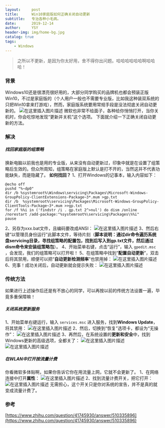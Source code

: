 ```yaml
---
layout:     post
title:      Win10家庭版如何正确关闭自动更新
subtitle:   专治各种小毛病。
date:       2019-12-14
author:     YSY
header-img: img/home-bg.jpg
catalog: true
tags:
    - Windows
---
```


> 之所以不更新，是因为你太好用，舍不得你出问题。哈哈哈哈哈哈啊哈哈哈！

### 背景
Windows10还是很漂亮很好用的，大部分同学购买的品牌机也都会预装正版Win10，不过是家庭版的（个人用户一般也不需要专业版，比如我这种装双系统的只把Win10拿来打游戏），然而，家庭版系统要用常规手段是没法彻底关闭自动更新的。
![在这里插入图片描述](https://imgconvert.csdnimg.cn/aHR0cHM6Ly90aW1nc2EuYmFpZHUuY29tL3RpbWc_aW1hZ2UmcXVhbGl0eT04MCZzaXplPWI5OTk5XzEwMDAwJnNlYz0xNTc2MzM0NzM1ODAxJmRpPTdhNTA2OWZiZGEyZWIzZjE0YzZkZGZlY2QxZDVkNzliJmltZ3R5cGU9MCZzcmM9aHR0cDovL3d3dy5wYy1mbHkuY29tL3VwbG9hZHMvYWxsaW1nLzE2MDYwNy8wWjMxMU0wM18xLmpwZw?x-oss-process=image/format,png)
微软也非常不给面子，各种给你悄悄打开，当你关机时，你会吃惊地发现“更新并关机”这个选项。
下面就介绍一下正确关闭自动更新的方法。

### 解决
##### 找回家庭版的组策略
换新电脑以前我也是用的专业版，从来没有自动更新过，印象中就是在设置了组策略后生效的。但众所周知，组策略在家庭版上默认是打不开的，当然这并不代表功能缺失，而是隐藏了。
**如何找回？**
1、打开Windows的记事本，输入内容如下：

```
@echo off
pushd "%~dp0"
dir /b %systemroot%\Windows\servicing\Packages\Microsoft-Windows-GroupPolicy-ClientExtensions-Package~3*.mum >gp.txt
dir /b  %systemroot%\servicing\Packages\Microsoft-Windows-GroupPolicy-ClientTools-Package~3*.mum >>gp.txt
for /f %%i in ('findstr /i . gp.txt 2^>nul') do dism /online /norestart /add-package:"%systemroot%\servicing\Packages\%%i"
pause
```
2、另存为xxx.bat文件，且编码要改成ANSI：
![在这里插入图片描述](https://imgconvert.csdnimg.cn/20191214200221376.png)
3、然后右键“以管理员身份运行”此脚本文件，等待片刻（**脚本说明：通过dir命令遍历系统盘servicing目录，寻找组策略的配置包，找到后写入到gp.txt文件，然后通过dism命令来安装组策略包**）。
4、开始菜单右键，点击“运行”，输入 `gpedit.msc` ，会发现，我们的组策略可以打开啦！
5、在组策略中找到“**配置自动更新**”，双击后将其禁用，顺便可以把“**自动更新检测频率**”也禁用掉：
![在这里插入图片描述](https://imgconvert.csdnimg.cn/20191214200612183.png)
6、完事！成功关闭后，自动更新就会提示失败：
![在这里插入图片描述](https://imgconvert.csdnimg.cn/20191214201353940.png)

### 传统方法
如果进行上述操作后还是有不放心的同学，可以再按以前的传统方法设置一遍，毕竟多重保障嘛！
##### 关闭系统更新服务
1、开始菜单右键运行，输入 `services.msc` 进入服务，找到**Windows Update**，将其禁用：
![在这里插入图片描述](https://imgconvert.csdnimg.cn/20191214201124416.png)
2、然后，切换到“恢复”选项卡，都设为“无操作”：
![在这里插入图片描述](https://imgconvert.csdnimg.cn/20191214201211600.png)
3、再然后，在系统设置的**更新和安全**中，找到Windows更新的高级选项，全都关了：
![在这里插入图片描述](https://imgconvert.csdnimg.cn/20191214201452659.png)
![在这里插入图片描述](https://imgconvert.csdnimg.cn/2019121420154740.png)
##### 在WLAN中打开按流量计费
你看微软多体贴啊，如果你告诉它你在用流量上网，它就不会更新了。
1、在网络连接中打开**属性**：
![在这里插入图片描述](https://imgconvert.csdnimg.cn/20191214201845246.png)
2、找到流量计费开关，把它打开：
![在这里插入图片描述](https://imgconvert.csdnimg.cn/2019121420193537.png)
无需担心，这个开关只是你对系统的宣告，并不是真的就变成流量计费了。

### 参考
[https://www.zhihu.com/question/41745930/answer/510335896](https://www.zhihu.com/question/41745930/answer/510335896)
